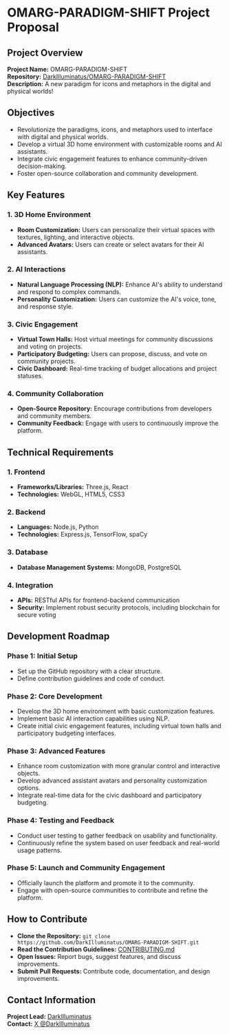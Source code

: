 # OMARG-PARADIGM-SHIFT Project Proposal

## Project Overview
**Project Name:** OMARG-PARADIGM-SHIFT  
**Repository:** [DarkIlluminatus/OMARG-PARADIGM-SHIFT](https://github.com/DarkIlluminatus/OMARG-PARADIGM-SHIFT)  
**Description:** A new paradigm for icons and metaphors in the digital and physical worlds!  

## Objectives
- Revolutionize the paradigms, icons, and metaphors used to interface with digital and physical worlds.
- Develop a virtual 3D home environment with customizable rooms and AI assistants.
- Integrate civic engagement features to enhance community-driven decision-making.
- Foster open-source collaboration and community development.

## Key Features
### 1. 3D Home Environment
- **Room Customization:** Users can personalize their virtual spaces with textures, lighting, and interactive objects.
- **Advanced Avatars:** Users can create or select avatars for their AI assistants.

### 2. AI Interactions
- **Natural Language Processing (NLP):** Enhance AI's ability to understand and respond to complex commands.
- **Personality Customization:** Users can customize the AI's voice, tone, and response style.

### 3. Civic Engagement
- **Virtual Town Halls:** Host virtual meetings for community discussions and voting on projects.
- **Participatory Budgeting:** Users can propose, discuss, and vote on community projects.
- **Civic Dashboard:** Real-time tracking of budget allocations and project statuses.

### 4. Community Collaboration
- **Open-Source Repository:** Encourage contributions from developers and community members.
- **Community Feedback:** Engage with users to continuously improve the platform.

## Technical Requirements
### 1. Frontend
- **Frameworks/Libraries:** Three.js, React
- **Technologies:** WebGL, HTML5, CSS3

### 2. Backend
- **Languages:** Node.js, Python
- **Technologies:** Express.js, TensorFlow, spaCy

### 3. Database
- **Database Management Systems:** MongoDB, PostgreSQL

### 4. Integration
- **APIs:** RESTful APIs for frontend-backend communication
- **Security:** Implement robust security protocols, including blockchain for secure voting

## Development Roadmap
### Phase 1: Initial Setup
- Set up the GitHub repository with a clear structure.
- Define contribution guidelines and code of conduct.

### Phase 2: Core Development
- Develop the 3D home environment with basic customization features.
- Implement basic AI interaction capabilities using NLP.
- Create initial civic engagement features, including virtual town halls and participatory budgeting interfaces.

### Phase 3: Advanced Features
- Enhance room customization with more granular control and interactive objects.
- Develop advanced assistant avatars and personality customization options.
- Integrate real-time data for the civic dashboard and participatory budgeting.

### Phase 4: Testing and Feedback
- Conduct user testing to gather feedback on usability and functionality.
- Continuously refine the system based on user feedback and real-world usage patterns.

### Phase 5: Launch and Community Engagement
- Officially launch the platform and promote it to the community.
- Engage with open-source communities to contribute and refine the platform.

## How to Contribute
- **Clone the Repository:** `git clone https://github.com/DarkIlluminatus/OMARG-PARADIGM-SHIFT.git`
- **Read the Contribution Guidelines:** [CONTRIBUTING.md](https://github.com/DarkIlluminatus/OMARG-PARADIGM-SHIFT/blob/main/CONTRIBUTING.md)
- **Open Issues:** Report bugs, suggest features, and discuss improvements.
- **Submit Pull Requests:** Contribute code, documentation, and design improvements.

## Contact Information
**Project Lead:** [DarkIlluminatus](https://github.com/DarkIlluminatus)  
**Contact:** [X @DarkIlluminatus](https://x.com/DarkIlluminatus)
